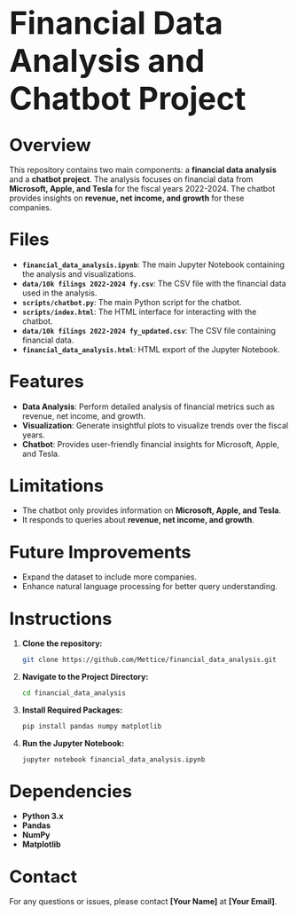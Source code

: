 # <span style="font-size: 2em;">Financial Data Analysis and Chatbot Project</span>

## <span style="font-size: 1.5em;">Overview</span>

This repository contains two main components: a **financial data analysis** and a **chatbot project**. The analysis focuses on financial data from **Microsoft, Apple, and Tesla** for the fiscal years 2022-2024. The chatbot provides insights on **revenue, net income, and growth** for these companies.

## <span style="font-size: 1.5em;">Files</span>

- **`financial_data_analysis.ipynb`**: The main Jupyter Notebook containing the analysis and visualizations.
- **`data/10k filings 2022-2024 fy.csv`**: The CSV file with the financial data used in the analysis.
- **`scripts/chatbot.py`**: The main Python script for the chatbot.
- **`scripts/index.html`**: The HTML interface for interacting with the chatbot.
- **`data/10k filings 2022-2024 fy_updated.csv`**: The CSV file containing financial data.
- **`financial_data_analysis.html`**: HTML export of the Jupyter Notebook.

## <span style="font-size: 1.5em;">Features</span>

- **Data Analysis**: Perform detailed analysis of financial metrics such as revenue, net income, and growth.
- **Visualization**: Generate insightful plots to visualize trends over the fiscal years.
- **Chatbot**: Provides user-friendly financial insights for Microsoft, Apple, and Tesla.

## <span style="font-size: 1.5em;">Limitations</span>

- The chatbot only provides information on **Microsoft, Apple, and Tesla**.
- It responds to queries about **revenue, net income, and growth**.

## <span style="font-size: 1.5em;">Future Improvements</span>

- Expand the dataset to include more companies.
- Enhance natural language processing for better query understanding.

## <span style="font-size: 1.5em;">Instructions</span>

1. **Clone the repository:**
   ```bash
   git clone https://github.com/Mettice/financial_data_analysis.git
   ```

2. **Navigate to the Project Directory:**
   ```bash
   cd financial_data_analysis
   ```

3. **Install Required Packages:**
   ```bash
   pip install pandas numpy matplotlib
   ```

4. **Run the Jupyter Notebook:**
   ```bash
   jupyter notebook financial_data_analysis.ipynb
   ```

## <span style="font-size: 1.5em;">Dependencies</span>

- **Python 3.x**
- **Pandas**
- **NumPy**
- **Matplotlib**

## <span style="font-size: 1.5em;">Contact</span>

For any questions or issues, please contact **[Your Name]** at **[Your Email]**.
